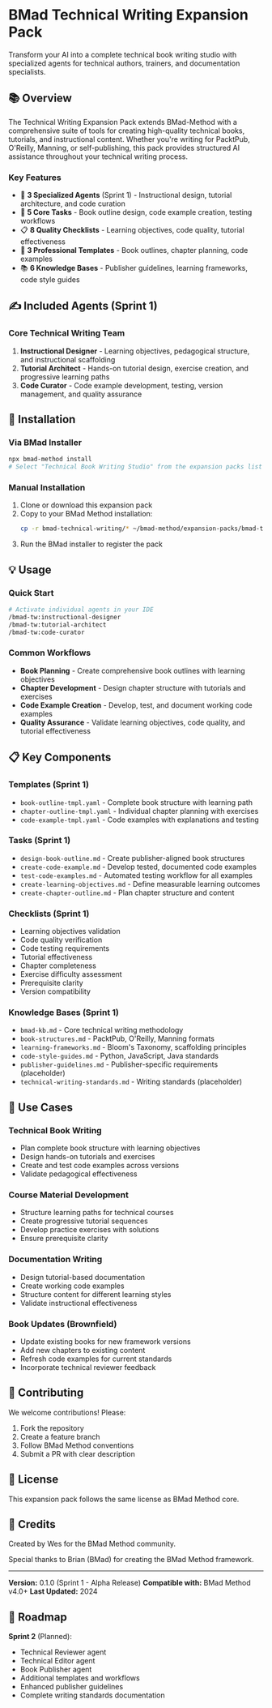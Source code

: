 # BMad Technical Writing Expansion Pack

Transform your AI into a complete technical book writing studio with specialized agents for technical authors, trainers, and documentation specialists.

## 📚 Overview

The Technical Writing Expansion Pack extends BMad-Method with a comprehensive suite of tools for creating high-quality technical books, tutorials, and instructional content. Whether you're writing for PacktPub, O'Reilly, Manning, or self-publishing, this pack provides structured AI assistance throughout your technical writing process.

### Key Features

- 🤖 **3 Specialized Agents** (Sprint 1) - Instructional design, tutorial architecture, and code curation
- 📝 **5 Core Tasks** - Book outline design, code example creation, testing workflows
- 📋 **8 Quality Checklists** - Learning objectives, code quality, tutorial effectiveness
- 🎯 **3 Professional Templates** - Book outlines, chapter planning, code examples
- 📚 **6 Knowledge Bases** - Publisher guidelines, learning frameworks, code style guides

## ✍️ Included Agents (Sprint 1)

### Core Technical Writing Team

1. **Instructional Designer** - Learning objectives, pedagogical structure, and instructional scaffolding
2. **Tutorial Architect** - Hands-on tutorial design, exercise creation, and progressive learning paths
3. **Code Curator** - Code example development, testing, version management, and quality assurance

## 🚀 Installation

### Via BMad Installer

```bash
npx bmad-method install
# Select "Technical Book Writing Studio" from the expansion packs list
```

### Manual Installation

1. Clone or download this expansion pack
2. Copy to your BMad Method installation:
   ```bash
   cp -r bmad-technical-writing/* ~/bmad-method/expansion-packs/bmad-technical-writing/
   ```
3. Run the BMad installer to register the pack

## 💡 Usage

### Quick Start

```bash
# Activate individual agents in your IDE
/bmad-tw:instructional-designer
/bmad-tw:tutorial-architect
/bmad-tw:code-curator
```

### Common Workflows

- **Book Planning** - Create comprehensive book outlines with learning objectives
- **Chapter Development** - Design chapter structure with tutorials and exercises
- **Code Example Creation** - Develop, test, and document working code examples
- **Quality Assurance** - Validate learning objectives, code quality, and tutorial effectiveness

## 📋 Key Components

### Templates (Sprint 1)

- `book-outline-tmpl.yaml` - Complete book structure with learning path
- `chapter-outline-tmpl.yaml` - Individual chapter planning with exercises
- `code-example-tmpl.yaml` - Code examples with explanations and testing

### Tasks (Sprint 1)

- `design-book-outline.md` - Create publisher-aligned book structures
- `create-code-example.md` - Develop tested, documented code examples
- `test-code-examples.md` - Automated testing workflow for all examples
- `create-learning-objectives.md` - Define measurable learning outcomes
- `create-chapter-outline.md` - Plan chapter structure and content

### Checklists (Sprint 1)

- Learning objectives validation
- Code quality verification
- Code testing requirements
- Tutorial effectiveness
- Chapter completeness
- Exercise difficulty assessment
- Prerequisite clarity
- Version compatibility

### Knowledge Bases (Sprint 1)

- `bmad-kb.md` - Core technical writing methodology
- `book-structures.md` - PacktPub, O'Reilly, Manning formats
- `learning-frameworks.md` - Bloom's Taxonomy, scaffolding principles
- `code-style-guides.md` - Python, JavaScript, Java standards
- `publisher-guidelines.md` - Publisher-specific requirements (placeholder)
- `technical-writing-standards.md` - Writing standards (placeholder)

## 🎯 Use Cases

### Technical Book Writing

- Plan complete book structure with learning objectives
- Design hands-on tutorials and exercises
- Create and test code examples across versions
- Validate pedagogical effectiveness

### Course Material Development

- Structure learning paths for technical courses
- Create progressive tutorial sequences
- Develop practice exercises with solutions
- Ensure prerequisite clarity

### Documentation Writing

- Design tutorial-based documentation
- Create working code examples
- Structure content for different learning styles
- Validate instructional effectiveness

### Book Updates (Brownfield)

- Update existing books for new framework versions
- Add new chapters to existing content
- Refresh code examples for current standards
- Incorporate technical reviewer feedback

## 🤝 Contributing

We welcome contributions! Please:

1. Fork the repository
2. Create a feature branch
3. Follow BMad Method conventions
4. Submit a PR with clear description

## 📄 License

This expansion pack follows the same license as BMad Method core.

## 🙏 Credits

Created by Wes for the BMad Method community.

Special thanks to Brian (BMad) for creating the BMad Method framework.

---

**Version:** 0.1.0 (Sprint 1 - Alpha Release)
**Compatible with:** BMad Method v4.0+
**Last Updated:** 2024

## 🚧 Roadmap

**Sprint 2** (Planned):

- Technical Reviewer agent
- Technical Editor agent
- Book Publisher agent
- Additional templates and workflows
- Enhanced publisher guidelines
- Complete writing standards documentation
